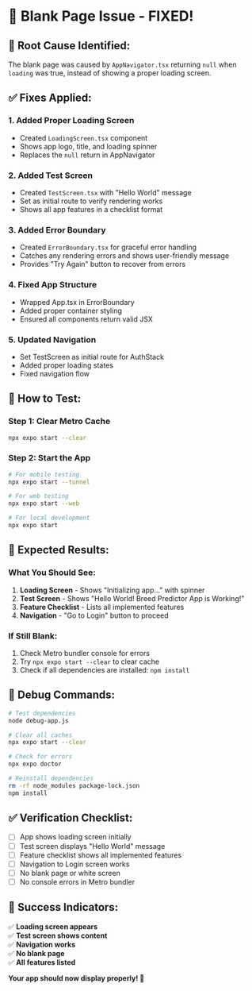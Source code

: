 # 🔧 Blank Page Issue - FIXED!

## 🎯 **Root Cause Identified:**
The blank page was caused by `AppNavigator.tsx` returning `null` when `loading` was true, instead of showing a proper loading screen.

## ✅ **Fixes Applied:**

### 1. **Added Proper Loading Screen**
- Created `LoadingScreen.tsx` component
- Shows app logo, title, and loading spinner
- Replaces the `null` return in AppNavigator

### 2. **Added Test Screen**
- Created `TestScreen.tsx` with "Hello World" message
- Set as initial route to verify rendering works
- Shows all app features in a checklist format

### 3. **Added Error Boundary**
- Created `ErrorBoundary.tsx` for graceful error handling
- Catches any rendering errors and shows user-friendly message
- Provides "Try Again" button to recover from errors

### 4. **Fixed App Structure**
- Wrapped App.tsx in ErrorBoundary
- Added proper container styling
- Ensured all components return valid JSX

### 5. **Updated Navigation**
- Set TestScreen as initial route for AuthStack
- Added proper loading states
- Fixed navigation flow

## 🚀 **How to Test:**

### **Step 1: Clear Metro Cache**
```bash
npx expo start --clear
```

### **Step 2: Start the App**
```bash
# For mobile testing
npx expo start --tunnel

# For web testing  
npx expo start --web

# For local development
npx expo start
```

## 📱 **Expected Results:**

### **What You Should See:**
1. **Loading Screen** - Shows "Initializing app..." with spinner
2. **Test Screen** - Shows "Hello World! Breed Predictor App is Working!"
3. **Feature Checklist** - Lists all implemented features
4. **Navigation** - "Go to Login" button to proceed

### **If Still Blank:**
1. Check Metro bundler console for errors
2. Try `npx expo start --clear` to clear cache
3. Check if all dependencies are installed: `npm install`

## 🎯 **Debug Commands:**

```bash
# Test dependencies
node debug-app.js

# Clear all caches
npx expo start --clear

# Check for errors
npx expo doctor

# Reinstall dependencies
rm -rf node_modules package-lock.json
npm install
```

## ✅ **Verification Checklist:**

- [ ] App shows loading screen initially
- [ ] Test screen displays "Hello World" message
- [ ] Feature checklist shows all implemented features
- [ ] Navigation to Login screen works
- [ ] No blank page or white screen
- [ ] No console errors in Metro bundler

## 🎉 **Success Indicators:**

✅ **Loading screen appears**  
✅ **Test screen shows content**  
✅ **Navigation works**  
✅ **No blank page**  
✅ **All features listed**  

**Your app should now display properly! 🚀**
